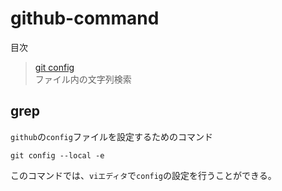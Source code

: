 # github-command
目次
> [git config](#config)  
    ファイル内の文字列検索

<a id=config></a>
## grep
`github`の`config`ファイルを設定するためのコマンド
```shell
git config --local -e
```
このコマンドでは、`viエディタ`で`config`の設定を行うことができる。